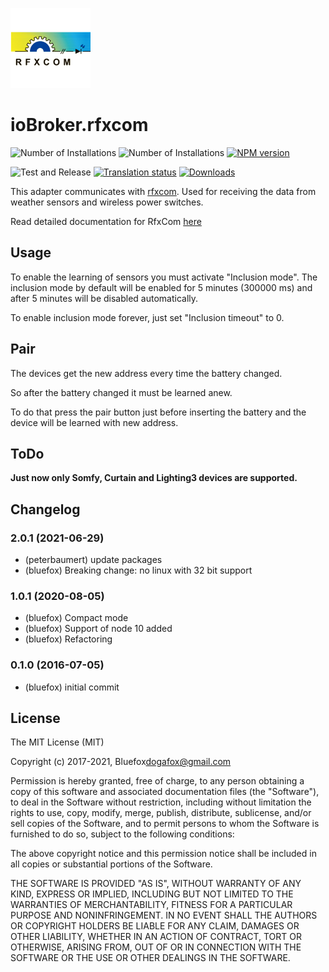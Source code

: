 ![Logo](admin/rfxcom.png)
# ioBroker.rfxcom

![Number of Installations](http://iobroker.live/badges/rfxcom-installed.svg)
![Number of Installations](http://iobroker.live/badges/rfxcom-stable.svg)
[![NPM version](http://img.shields.io/npm/v/iobroker.rfxcom.svg)](https://www.npmjs.com/package/iobroker.rfxcom)

![Test and Release](https://github.com/ioBroker/ioBroker.rfxcom/workflows/Test%20and%20Release/badge.svg)
[![Translation status](https://weblate.iobroker.net/widgets/adapters/-/rfxcom/svg-badge.svg)](https://weblate.iobroker.net/engage/adapters/?utm_source=widget)
[![Downloads](https://img.shields.io/npm/dm/iobroker.rfxcom.svg)](https://www.npmjs.com/package/iobroker.rfxcom)

This adapter communicates with [rfxcom](http://www.rfxcom.com).
Used for receiving the data from weather sensors and wireless power switches.

Read detailed documentation for RfxCom [here](http://www.rfxcom.com/WebRoot/StoreNL2/Shops/78165469/MediaGallery/Downloads/RFXtrx_User_Guide.pdf)

## Usage
To enable the learning of sensors you must activate "Inclusion mode". 
The inclusion mode by default will be enabled for 5 minutes (300000 ms) and after 5 minutes will be disabled automatically.

To enable inclusion mode forever, just set "Inclusion timeout" to 0.

## Pair
The devices get the new address every time the battery changed.

So after the battery changed it must be learned anew.

To do that press the pair button just before inserting the battery and the device will be learned with new address.

## ToDo
**Just now only Somfy, Curtain and Lighting3 devices are supported.**

<!--
	Placeholder for the next version (at the beginning of the line):
	### __WORK IN PROGRESS__
-->
## Changelog
### 2.0.1 (2021-06-29)
* (peterbaumert) update packages
* (bluefox) Breaking change: no linux with 32 bit support

### 1.0.1 (2020-08-05)
* (bluefox) Compact mode
* (bluefox) Support of node 10 added
* (bluefox) Refactoring

### 0.1.0 (2016-07-05)
* (bluefox) initial commit

## License
The MIT License (MIT)

Copyright (c) 2017-2021, Bluefox<dogafox@gmail.com>

Permission is hereby granted, free of charge, to any person obtaining a copy
of this software and associated documentation files (the "Software"), to deal
in the Software without restriction, including without limitation the rights
to use, copy, modify, merge, publish, distribute, sublicense, and/or sell
copies of the Software, and to permit persons to whom the Software is
furnished to do so, subject to the following conditions:

The above copyright notice and this permission notice shall be included in all
copies or substantial portions of the Software.

THE SOFTWARE IS PROVIDED "AS IS", WITHOUT WARRANTY OF ANY KIND, EXPRESS OR
IMPLIED, INCLUDING BUT NOT LIMITED TO THE WARRANTIES OF MERCHANTABILITY,
FITNESS FOR A PARTICULAR PURPOSE AND NONINFRINGEMENT. IN NO EVENT SHALL THE
AUTHORS OR COPYRIGHT HOLDERS BE LIABLE FOR ANY CLAIM, DAMAGES OR OTHER
LIABILITY, WHETHER IN AN ACTION OF CONTRACT, TORT OR OTHERWISE, ARISING FROM,
OUT OF OR IN CONNECTION WITH THE SOFTWARE OR THE USE OR OTHER DEALINGS IN THE
SOFTWARE.

